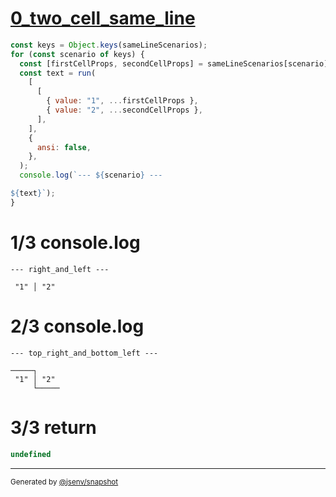 # [0_two_cell_same_line](../../table_two_cell.test.mjs#L29)

```js
const keys = Object.keys(sameLineScenarios);
for (const scenario of keys) {
  const [firstCellProps, secondCellProps] = sameLineScenarios[scenario];
  const text = run(
    [
      [
        { value: "1", ...firstCellProps },
        { value: "2", ...secondCellProps },
      ],
    ],
    {
      ansi: false,
    },
  );
  console.log(`--- ${scenario} ---

${text}`);
}
```

# 1/3 console.log

```console
--- right_and_left ---

 "1" │ "2" 
```

# 2/3 console.log

```console
--- top_right_and_bottom_left ---

─────┐      
 "1" │ "2" 
     └─────
```

# 3/3 return

```js
undefined
```

---

<sub>
  Generated by <a href="https://github.com/jsenv/core/tree/main/packages/independent/snapshot">@jsenv/snapshot</a>
</sub>
